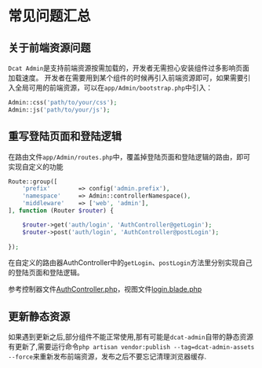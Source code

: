 # 常见问题汇总


## 关于前端资源问题

`Dcat Admin`是支持前端资源按需加载的，开发者无需担心安装组件过多影响页面加载速度。
开发者在需要用到某个组件的时候再引入前端资源即可，如果需要引入全局可用的前端资源，可以在`app/Admin/bootstrap.php`中引入：

```php
Admin::css('path/to/your/css');
Admin::js('path/to/your/js');
```


## 重写登陆页面和登陆逻辑

在路由文件`app/Admin/routes.php`中，覆盖掉登陆页面和登陆逻辑的路由，即可实现自定义的功能

```php
Route::group([
    'prefix'        => config('admin.prefix'),
    'namespace'     => Admin::controllerNamespace(),
    'middleware'    => ['web', 'admin'],
], function (Router $router) {

    $router->get('auth/login', 'AuthController@getLogin');
    $router->post('auth/login', 'AuthController@postLogin');
    
});

```

在自定义的路由器AuthController中的`getLogin`、`postLogin`方法里分别实现自己的登陆页面和登陆逻辑。

参考控制器文件[AuthController.php](https://github.com/z-song/dcat-admin/blob/master/src/Controllers/AuthController.php)，视图文件[login.blade.php](https://github.com/z-song/dcat-admin/blob/master/views/login.blade.php)

## 更新静态资源

如果遇到更新之后,部分组件不能正常使用,那有可能是`dcat-admin`自带的静态资源有更新了,需要运行命令`php artisan vendor:publish --tag=dcat-admin-assets --force`来重新发布前端资源，发布之后不要忘记清理浏览器缓存.